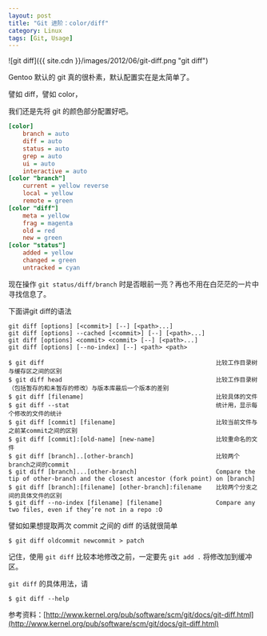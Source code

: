 ```yaml
---
layout: post
title: "Git 进阶：color/diff"
category: Linux
tags: [Git, Usage]
---
```


![git diff]({{ site.cdn }}/images/2012/06/git-diff.png "git diff")

Gentoo 默认的 git 真的很朴素，默认配置实在是太简单了。

<!-- more -->
譬如 diff，譬如 color，

我们还是先将 git 的颜色部分配置好吧。

```ini
[color]
    branch = auto
    diff = auto
    status = auto
    grep = auto
    ui = auto
    interactive = auto
[color "branch"]
    current = yellow reverse
    local = yellow
    remote = green
[color "diff"]
    meta = yellow
    frag = magenta
    old = red
    new = green
[color "status"]
    added = yellow
    changed = green
    untracked = cyan
```

现在操作 `git status/diff/branch` 时是否眼前一亮？再也不用在白茫茫的一片中寻找信息了。

下面讲git diff的语法

    git diff [options] [<commit>] [--] [<path>...]
    git diff [options] --cached [<commit>] [--] [<path>...]
    git diff [options] <commit> <commit> [--] [<path>...]
    git diff [options] [--no-index] [--] <path> <path>

    $ git diff                                                比较工作目录树与缓存区之间的区别
    $ git diff head                                           比较工作目录树（包括暂存的和未暂存的修改）与版本库最后一个版本的差别
    $ git diff [filename]                                     比较具体的文件
    $ git diff --stat                                         统计用，显示每个修改的文件的统计
    $ git diff [commit] [filename]                            比较当前文件与之前某commit之间的区别
    $ git diff [commit]:[old-name] [new-name]                 比较重命名的文件
    $ git diff [branch]..[other-branch]                       比较两个branch之间的commit
    $ git diff [branch]...[other-branch]                      Compare the tip of other-branch and the closest ancestor (fork point) on [branch]
    $ git diff [branch]:[filename] [other-branch]:filename    比较两个分支之间的具体文件的区别
    $ git diff --no-index [filename] [filename]               Compare any two files, even if they’re not in a repo :O

譬如如果想提取两次 commit 之间的 diff 的话就很简单

    $ git diff oldcommit newcommit > patch

记住，使用 `git diff` 比较本地修改之前，一定要先 `git add .` 将修改加到缓冲区。

`git diff` 的具体用法，请

    $ git diff --help

参考资料：[http://www.kernel.org/pub/software/scm/git/docs/git-diff.html](http://www.kernel.org/pub/software/scm/git/docs/git-diff.html)
